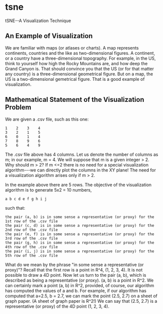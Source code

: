 # tsne
tSNE--A Visualization Technique

## An Example of Visualization

We are familiar with maps (or atlases or charts).
A map represents continents, countries and the like as two-dimensional figures.
A continent, or a country have a three-dimensional topography.
For example, in the US, think to yourself how high the Rocky Mountains are, and how deep the Grand Canyon is.
That should convince you that the US (or for that matter any country) is a three-dimensional geometrical figure.
But on a map, the US is a two-dimensional gemetrical figure.
That is a good example of visualization.

## Mathematical Statement of the Visualization Problem

We are given a .csv file, such as this one:

    1    2    3    4
    3    2    1    5
    6    0    1    4
    7    8    9    6
    5    6    4    9
    
The .csv file above has 4 columns.
Let us denote the number of columns as m; in our example, m = 4.
We will suppose that m is a given integer > 2.
Why should m > 2?
If m <=2 there is no need for a special visualization algorithm---we can directly plot the columns in the XY plane!
The need for a visualization algorithm arises only if m > 2.

In the example above there are 5 rows.
The objective of the visualization algorithm is to generate 5x2 = 10 numbers,

    a b c d e f g h i j

such that:

    the pair (a, b) is in some sense a representative (or proxy) for the 1st row of the .csv file
    the pair (c, d) is in some sense a representative (or proxy) for the 2nd row of the .csv file
    the pair (e, f) is in some sense a representative (or proxy) for the 3rd row of the .csv file
    the pair (g, h) is in some sense a representative (or proxy) for the 4th row of the .csv file
    the pair (i, j) is in some sense a representative (or proxy) for the 5th row of the .csv file
    
 What do we mean by the phrase "in some sense a representative (or proxy)"?
 Recall that the first row is a point in R^4, (1, 2, 3, 4).
 It is not possible to draw a 4D point.
 Now let us turn to the pair (a, b), which is described as being a representative (or proxy).
 (a, b) is a point in R^2.
 We can certainly mark a point (a, b) in R^2, provided, of course, our algorithm has computed the
 values of a and b.
 For example, if our algorithm has computed that a=2.5, b = 2.7, we can mark the point (2.5, 2.7)
 on a sheet of graph paper.
 (A sheet of graph paper is R^2!)
 We can say that (2.5, 2.7) is a representative (or proxy) of the 4D point (1, 2, 3, 4).
 
